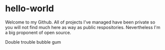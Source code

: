 # hello-world

Welcome to my Github. All of projects I've managed have been private so you will not find much here as way as public respositories. 
Nevertheless I'm a big proponent of open source. 

Double trouble bubble gum
